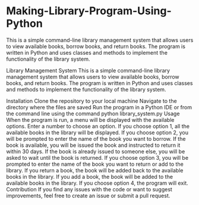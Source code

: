 # Making-Library-Program-Using-Python
This is a simple command-line library management system that allows users to view available books, borrow books, and return books. The program is written in Python and uses classes and methods to implement the functionality of the library system.


Library Management System
This is a simple command-line library management system that allows users to view available books, borrow books, and return books. The program is written in Python and uses classes and methods to implement the functionality of the library system.

Installation
Clone the repository to your local machine
Navigate to the directory where the files are saved
Run the program in a Python IDE or from the command line using the command python library_system.py
Usage
When the program is run, a menu will be displayed with the available options.
Enter a number to choose an option.
If you choose option 1, all the available books in the library will be displayed.
If you choose option 2, you will be prompted to enter the name of the book you want to borrow.
If the book is available, you will be issued the book and instructed to return it within 30 days. If the book is already issued to someone else, you will be asked to wait until the book is returned.
If you choose option 3, you will be prompted to enter the name of the book you want to return or add to the library.
If you return a book, the book will be added back to the available books in the library.
If you add a book, the book will be added to the available books in the library.
If you choose option 4, the program will exit.
Contribution
If you find any issues with the code or want to suggest improvements, feel free to create an issue or submit a pull request.
